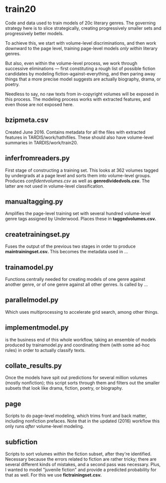train20
=======

Code and data used to train models of 20c literary genres. The governing strategy here is to slice strategically, creating progressively smaller sets and progressively better models.

To achieve this, we start with volume-level discriminations, and then work downward to the page level, training page-level models _only within_ literary genres.

But also, even within the volume-level process, we work through successive eliminations — first constituting a rough list of possible fiction candidates by modeling fiction-against-everything, and then paring away things that a more precise model suggests are actually biography, drama, or poetry.

Needless to say, no raw texts from in-copyright volumes will be exposed in this process. The modeling process works with extracted features, and even those are not exposed here.

bzipmeta.csv
------------
Created June 2016. Contains metadata for all the files with extracted features in TARDIS/work/hathifiles. These should also have volume-level summaries in TARDIS/work/train20.


inferfromreaders.py
-------------------
First stage of constructing a training set. This looks at 362 volumes tagged by undergrads at a page level and sorts them into volume-level groups. Produces *confidentvolumes.csv* as well as **genredividedvols.csv.** The latter are not used in volume-level classification.

manualtagging.py
----------------
Amplifies the page-level training set with several hundred volume-level genre tags assigned by Underwood. Places these in **taggedvolumes.csv.**

createtrainingset.py
--------------------
Fuses the output of the previous two stages in order to produce **maintrainingset.csv.** This becomes the metadata used in ...

trainamodel.py
--------------
Functions centrally needed for creating models of one genre against another genre, or of one genre against all other genres. Is called by ...

parallelmodel.py
----------------
Which uses multiprocessing to accelerate grid search, among other things.

implementmodel.py
-----------------
is the business end of this whole workflow, taking an ensemble of models produced by trainamodel.py and coordinating them (with some ad-hoc rules) in order to actually classify texts.

collate_results.py
------------------
Once the models have spit out predictions for several million volumes (mostly nonfiction); this script sorts through them and filters out the smaller subsets that look like drama, fiction, poetry, or biography.

page
----
Scripts to do page-level modeling, which trims front and back matter, including nonfiction prefaces. Note that in the updated (2016) workflow this only runs _after_ volume-level modeling.

subfiction
----------
Scripts to sort volumes _within_ the fiction subset, after they're identified. Necessary because the errors related to fiction are rather tricky; there are several different kinds of mistakes, and a second pass was necessary. Plus, I wanted to model "juvenile fiction" and provide a predicted probability for that as well. For this we use **fictrainingset.csv.**